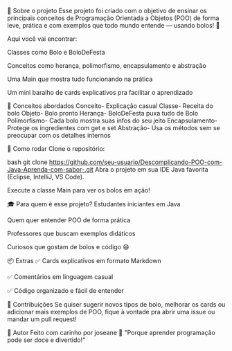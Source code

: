 
📌 Sobre o projeto
Esse projeto foi criado com o objetivo de ensinar os principais conceitos de Programação Orientada a Objetos (POO) de forma leve, prática e com exemplos que todo mundo entende — usando bolos! 🎂

Aqui você vai encontrar:

Classes como Bolo e BoloDeFesta

Conceitos como herança, polimorfismo, encapsulamento e abstração

Uma Main que mostra tudo funcionando na prática

Um mini baralho de cards explicativos pra facilitar o aprendizado

🧠 Conceitos abordados
Conceito-	Explicação casual
Classe-	Receita do bolo
Objeto-	Bolo pronto
Herança- BoloDeFesta puxa tudo de Bolo
Polimorfismo-	Cada bolo mostra suas infos do seu jeito
Encapsulamento-	Protege os ingredientes com get e set
Abstração-	Usa os métodos sem se preocupar com os detalhes internos

🚀 Como rodar
Clone o repositório:

bash
git clone https://github.com/seu-usuario/Descomplicando-POO-com-Java-Aprenda-com-sabor-.git 
Abra o projeto em sua IDE Java favorita (Eclipse, IntelliJ, VS Code).

Execute a classe Main para ver os bolos em ação!

🎓 Para quem é esse projeto?
Estudantes iniciantes em Java

Quem quer entender POO de forma prática

Professores que buscam exemplos didáticos

Curiosos que gostam de bolos e código 😄

📦 Extras
✅ Cards explicativos em formato Markdown

✅ Comentários em linguagem casual

✅ Código organizado e fácil de entender

💬 Contribuições
Se quiser sugerir novos tipos de bolo, melhorar os cards ou adicionar mais exemplos de POO, fique à vontade pra abrir uma issue ou mandar um pull request!

🧁 Autor
Feito com carinho por joseane 💬 "Porque aprender programação pode ser doce e divertido!"
